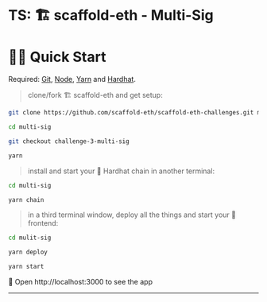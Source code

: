 # TS: 🏗 scaffold-eth - Multi-Sig

# 🏃‍♀️ Quick Start

Required: [Git](https://git-scm.com/downloads), [Node](https://nodejs.org/dist/latest-v12.x/), [Yarn](https://classic.yarnpkg.com/en/docs/install/#mac-stable) and [Hardhat](https://hardhat.org/getting-started/#installation).

> clone/fork 🏗 scaffold-eth and get setup:

```bash
git clone https://github.com/scaffold-eth/scaffold-eth-challenges.git multi-sig

cd multi-sig

git checkout challenge-3-multi-sig

yarn
```

> install and start your 👷‍ Hardhat chain in another terminal:

```bash
cd multi-sig

yarn chain
```

> in a third terminal window, deploy all the things and start your 📱 frontend:

```bash
cd mulit-sig

yarn deploy

yarn start
```

📱 Open http://localhost:3000 to see the app

---
